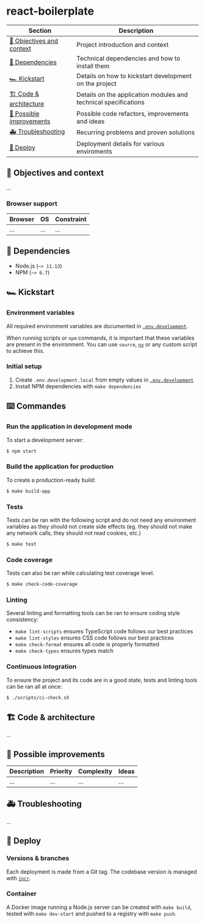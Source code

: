 # react-boilerplate

| Section                                               | Description                                                     |
| ----------------------------------------------------- | --------------------------------------------------------------- |
| [🎯 Objectives and context](#-objectives-and-context) | Project introduction and context                                |
| [🚧 Dependencies](#-dependencies)                     | Technical dependencies and how to install them                  |
| [🏎 Kickstart](#kickstart)                             | Details on how to kickstart development on the project          |
| [🏗 Code & architecture](#-code--architecture)         | Details on the application modules and technical specifications |
| [🔭 Possible improvements](#-possible-improvements)   | Possible code refactors, improvements and ideas                 |
| [🚑 Troubleshooting](#-troubleshooting)               | Recurring problems and proven solutions                         |
| [🚀 Deploy](#-deploy)                                 | Deployment details for various enviroments                      |

## 🎯 Objectives and context

…

### Browser support

| Browser | OS  | Constraint |
| ------- | --- | ---------- |
| …       | …   | …          |

## 🚧 Dependencies

- Node.js (`~> 11.13`)
- NPM (`~> 6.7`)

## 🏎 Kickstart

### Environment variables

All required environment variables are documented in [`.env.development`](./.env.development).

When running scripts or `npm` commands, it is important that these variables are present in the environment. You can use `source`, [`nv`](https://github.com/jcouture/nv) or any custom script to achieve this.

### Initial setup

1. Create `.env.development.local` from empty values in [`.env.development`](./.env.development)
2. Install NPM dependencies with `make dependencies`

## ⌨️ Commandes

### Run the application in development mode

To start a development server:

```bash
$ npm start
```

### Build the application for production

To create a production-ready build:

```bash
$ make build-app
```

### Tests

Tests can be ran with the following script and do not need any environment variables as they should not create side effects (eg. they should not make any network calls, they should not read cookies, etc.)

```bash
$ make test
```

### Code coverage

Tests can also be ran while calculating test coverage level.

```bash
$ make check-code-coverage
```

### Linting

Several linting and formatting tools can be ran to ensure coding style consistency:

- `make lint-scripts` ensures TypeScript code follows our best practices
- `make lint-styles` ensures CSS code follows our best practices
- `make check-format` ensures all code is properly formatted
- `make check-types` ensures types match

### Continuous integration

To ensure the project and its code are in a good state, tests and linting tools can be ran all at once:

```bash
$ ./scripts/ci-check.sh
```

## 🏗 Code & architecture

…

## 🔭 Possible improvements

| Description | Priority | Complexity | Ideas |
| ----------- | -------- | ---------- | ----- |
| …           | …        | …          | …     |

## 🚑 Troubleshooting

…

## 🚀 Deploy

### Versions & branches

Each deployment is made from a Git tag. The codebase version is managed with [`incr`](https://github.com/jcouture/incr).

### Container

A Docker image running a Node.js server can be created with `make build`, tested with `make dev-start` and pushed to a registry with `make push`.
